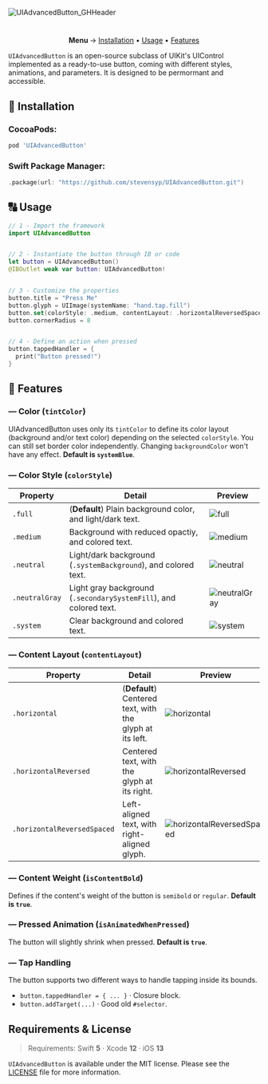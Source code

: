 ![UIAdvancedButton_GHHeader](https://user-images.githubusercontent.com/16100672/118541794-697e0580-b752-11eb-9c47-76b88c5e8d81.png)

#

<p align="center">
  <b> Menu </b>
  → <a href="#-installation">Installation</a>
  • <a href="#-usage">Usage</a>
  • <a href="#-features">Features</a>
</p>


`UIAdvancedButton` is an open-source subclass of UIKit's UIControl implemented as a ready-to-use button, coming with different styles, animations, and parameters. It is designed to be permormant and accessible.


## 📲 Installation
### CocoaPods:
```ruby
pod 'UIAdvancedButton'
```
### Swift Package Manager:
```swift
.package(url: "https://github.com/stevensyp/UIAdvancedButton.git")
```


## 🔠 Usage
```swift
// 1 - Import the framework
import UIAdvancedButton


// 2 - Instantiate the button through IB or code
let button = UIAdvancedButton()
@IBOutlet weak var button: UIAdvancedButton!


// 3 - Customize the properties
button.title = "Press Me"
button.glyph = UIImage(systemName: "hand.tap.fill")
button.set(colorStyle: .medium, contentLayout: .horizontalReversedSpaced)
button.cornerRadius = 8


// 4 - Define an action when pressed
button.tappedHandler = {
  print("Button pressed!")
}
```


## 🎨 Features
### — Color (`tintColor`)
UIAdvancedButton uses only its `tintColor` to define its color layout (background and/or text color) depending on the selected `colorStyle`. You can still set border color independently. Changing `backgroundColor` won't have any effect. __Default is `systemBlue`__.
### — Color Style (`colorStyle`)
| Property | Detail | Preview
| -------- | ------ | -------
`.full` | (__Default__) Plain background color, and light/dark text. | ![full](https://user-images.githubusercontent.com/16100672/118592465-44b37d80-b7a6-11eb-800d-14dd958022b7.png)
`.medium` | Background with reduced opactiy, and colored text. | ![medium](https://user-images.githubusercontent.com/16100672/118592487-4c732200-b7a6-11eb-8ab4-0bb437a58a19.png)
`.neutral` | Light/dark background (`.systemBackground`), and colored text. | ![neutral](https://user-images.githubusercontent.com/16100672/118592517-572db700-b7a6-11eb-934b-3ed789104f4e.png)
`.neutralGray` | Light gray background (`.secondarySystemFill`), and colored text. | ![neutralGray](https://user-images.githubusercontent.com/16100672/118592530-5c8b0180-b7a6-11eb-802b-b5c7d06fa126.png)
`.system` | Clear background and colored text. | ![system](https://user-images.githubusercontent.com/16100672/118592550-6280e280-b7a6-11eb-8df7-f819ea63be67.png)

### — Content Layout (`contentLayout`)
| Property | Detail | Preview
| -------- | ------ | -------
`.horizontal` | (__Default__) Centered text, with the glyph at its left. | ![horizontal](https://user-images.githubusercontent.com/16100672/118592758-c73c3d00-b7a6-11eb-931f-7bfadd609ba9.png)
`.horizontalReversed` | Centered text, with the glyph at its right. | ![horizontalReversed](https://user-images.githubusercontent.com/16100672/118592772-cd321e00-b7a6-11eb-9612-5e6c63b257f4.png)
`.horizontalReversedSpaced` | Left-aligned text, with right-aligned glyph. | ![horizontalReversedSpaced](https://user-images.githubusercontent.com/16100672/118592780-d1f6d200-b7a6-11eb-8019-78007fcda63f.png)

### — Content Weight (`isContentBold`)
Defines if the content's weight of the button is `semibold` or `regular`. __Default is `true`__.
### — Pressed Animation (`isAnimatedWhenPressed`)
The button will slightly shrink when pressed. __Default is `true`__.
### — Tap Handling 
The button supports two different ways to handle tapping inside its bounds.
- `button.tappedHandler = { ... }` · Closure block.
- `button.addTarget(...)` · Good old `#selector`.

## Requirements & License
> Requirements: Swift __5__ · Xcode __12__ · iOS __13__

`UIAdvancedButton` is available under the MIT license. Please see the [LICENSE](LICENSE) file for more information.

